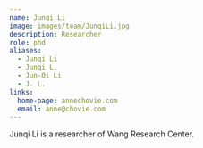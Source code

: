 ```yaml
---
name: Junqi Li
image: images/team/JunqiLi.jpg
description: Researcher
role: phd
aliases:
  - Junqi Li
  - Junqi L.
  - Jun-Qi Li
  - J. L.
links:
  home-page: annechovie.com
  email: anne@chovie.com
---
```


Junqi Li is a researcher of Wang Research Center.
